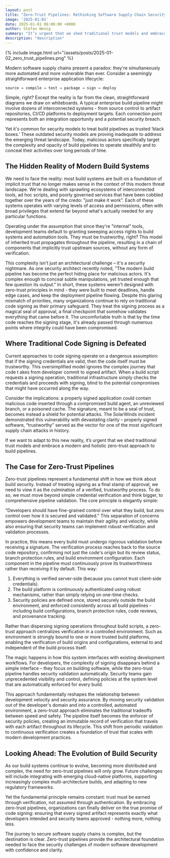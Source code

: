 ```yaml
---
layout: post
title: "Zero-Trust Pipelines: Rethinking Software Supply Chain Security"
image: '2025-01-01'
date: 2025-01-01 06:00:00 +0000
author: Stefan Wenig
summary: "It’s urgent that we shed traditional trust models and embrace a modern and holistic zero-trust approach to build pipelines."
description: "description"
---
```


{% include image.html url="/assets/posts/2025-01-02_zero_trust_pipelines.png" %}

Modern software supply chains present a paradox: they're simultaneously more automated and more vulnerable than ever. Consider a seemingly straightforward enterprise application lifecycle:

`source → compile → test → package → sign → deploy`

Simple, right? Except the reality is far from the clean, straightforward diagrams we draw on whiteboards. A typical enterprise build pipeline might involve dozens of interconnected systems - from source control to artifact repositories, CI/CD platforms to deployment targets. Each connection point represents both an integration opportunity and a potential security breach.

Yet it's common for security models to treat build pipelines  as trusted ‘black boxes.’ These outdated security models are proving inadequate to address the emerging threat landscape. Today, malicious actors specifically target the complexity and opacity of build pipelines to operate stealthily and to conceal  their activities over long periods of time.


## The Hidden Reality of Modern Build Systems
We need to face the reality: most build systems are built on a foundation of implicit trust that no longer makes sense in the context of this modern threat landscape.
We're dealing with sprawling ecosystems of interconnected tools, ad hoc scripts, and poorly governed services that have been cobbled together over the years of the credo: "just make it work". Each of these systems operates with varying levels of access and permissions, often with broad privileges that extend far beyond what's actually needed for any particular  functions.

Operating under the assumption that since they're "internal" tools, development teams default to granting sweeping access rights to build systems and automation tools. They must be trustworthy, right? This model of  inherited trust propagates throughout the pipeline, resulting in a chain of  components that implicitly trust upstream sources, without any form of verification.

This complexity isn't just an architectural challenge – it's a security nightmare. As one security architect recently noted, "The modern build pipeline has become the perfect hiding place for malicious actors. It's complex enough to conceal subtle manipulations, yet trusted enough that few question its output."
In short, these systems weren't designed with zero-trust principles in mind - they were built to meet deadlines, handle edge cases, and keep the deployment pipeline flowing.
Despite this glaring mismatch of priorities, many organizations continue to rely on traditional code signing as their primary safeguard. They treat the signing process as a magical seal of approval, a final checkpoint that somehow validates everything that came before it. The uncomfortable truth is that by the time code reaches the signing stage, it's already passed through numerous points where integrity could have been compromised.

## Where Traditional Code Signing is Defeated
Current approaches to code signing operate on a dangerous assumption: that if the signing credentials are valid, then the code itself must be trustworthy. This oversimplified model ignores the complex journey that code t	akes from developer commit to signed artifact. When a build script requests a signing operation, traditional infrastructure simply checks the credentials and proceeds with signing, blind to the potential compromises that might have occurred along the way.

Consider the implications: a properly signed application could contain malicious code inserted through a compromised build agent, an unreviewed branch, or a poisoned cache. The signature, meant to be a seal of trust, becomes instead a shield for potential attacks. The SolarWinds incident demonstrated this vulnerability with devastating clarity – properly signed software, “trustworthy” served as the vector for one of the most significant supply chain attacks in history.

If we want to adapt to this new reality, it’s urgent that we shed traditional trust models and embrace a modern and holistic zero-trust approach to build pipelines.


## The Case for Zero-Trust Pipelines
Zero-trust pipelines represent a fundamental shift in how we think about build security. Instead of treating signing as a final stamp of approval, we need to view it as the culmination of a verified, trustworthy process. To do so, we must move  beyond simple credential verification and think bigger,  to comprehensive pipeline validation. The core principle is elegantly simple:

"Developers should have fine-grained control over what they build, but zero control over how it is secured and validated."
This separation of concerns empowers  development teams to maintain their agility and velocity,  while also ensuring that security teams can implement robust verification and validation processes.

In practice, this means every build must undergo rigorous validation before receiving a signature. The verification process reaches back to the source code repository, confirming not just the code's origin but its review status, branch protection rules, and build environment configuration. Each component in the pipeline must continuously prove its trustworthiness rather than receiving it by default. This way:

1. Everything is verified server-side (because you cannot trust client-side credentials).
2. The build platform is continuously authenticated using robust mechanisms, rather than simply relying on one-time checks.
3. Security policies are defined once, stored securely outside the build environment, and enforced consistently across all build pipelines - including build configurations, branch protection rules, code reviews, and provenance tracking.

Rather than dispersing signing operations throughout build scripts, a zero-trust approach centralizes verification in a controlled environment. Such as environment is strongly bound to one or more   trusted build platforms,  enabling the verification  of build origins and configurations, external to and independent of the build process itself.

The magic happens in how this system interfaces with existing development workflows. For developers, the complexity of signing disappears behind a simple interface – they focus on building software, while the zero-trust pipeline handles security validation automatically. Security teams gain unprecedented visibility and control, defining policies at the system level that are automatically enforced for every build.

This approach fundamentally reshapes the relationship between development velocity and security assurance. By moving security validation out of the developer's domain and into a controlled, automated environment, a zero-trust approach  eliminates the traditional tradeoffs  between speed and safety. The pipeline itself becomes the enforcer of security policies, creating an immutable record of verification that travels with each artifact throughout its lifecycle. This shift from periodic validation to continuous verification creates a foundation of trust that scales with modern development practices.


## Looking Ahead: The Evolution of Build Security
As our build systems continue to evolve, becoming more distributed and complex, the need for zero-trust pipelines will only grow. Future challenges will include integrating with emerging cloud-native platforms, supporting increasingly complex multi-architecture builds, and adapting to new regulatory frameworks.

Yet the fundamental principle remains constant: trust must be earned through verification, not assumed through authentication. By embracing zero-trust pipelines, organizations can finally deliver on the true promise of code signing: ensuring that every signed artifact represents exactly what developers intended and security teams approved - nothing more, nothing less.

The journey to secure software supply chains is complex, but the destination is clear. Zero-trust pipelines provide the architectural foundation needed to face the security challenges of modern software development with confidence and clarity.

